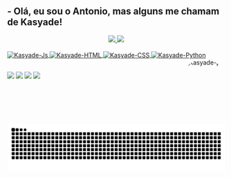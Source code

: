 ## - Olá, eu sou o Antonio, mas alguns me chamam de Kasyade!

<div align="center">
  <a href="https://github.com/Kasyade">
  <img height="150em" src="https://github-readme-stats.vercel.app/api?username=Kasyade&show_icons=true&theme=chartreuse-dark&include_all_commits=true&count_private=true"/>
  <img height="150em" src="https://github-readme-stats.vercel.app/api/top-langs/?username=Kasyade&layout=compact&langs_count=7&theme=chartreuse-dark"/>
</div>
<div style="display: inline_block"><br>
  <img align="center" alt="Kasyade-Js" height="30" width="40" src="https://cdn.jsdelivr.net/gh/devicons/devicon/icons/javascript/javascript-plain.svg">
  <img align="center" alt="Kasyade-HTML" height="30" width="40" src="https://cdn.jsdelivr.net/gh/devicons/devicon/icons/html5/html5-plain.svg">
  <img align="center" alt="Kasyade-CSS" height="30" width="40" src="https://cdn.jsdelivr.net/gh/devicons/devicon/icons/css3/css3-plain.svg">
  <img align="center" alt="Kasyade-Python" height="30" width="40" src="https://cdn.jsdelivr.net/gh/devicons/devicon/icons/python/python-original.svg">
  <img align="right" alt="Kasyade-pic" height="150" style="border-radius:50px;" src="https://media.discordapp.net/attachments/994234466828558476/994243440558751764/download20220703110712.png">
</div>
  
  ##
 
<div>
  <a href="https://instagram.com/alwaystoxic" target="_blank"><img src="https://img.shields.io/badge/-Instagram-%23E4405F?style=for-the-badge&logo=instagram&logoColor=white" target="_blank"></a>
 <a href="https://discord.gg/rqZtpyvqWr" target="_blank"><img src="https://img.shields.io/badge/Discord-7289DA?style=for-the-badge&logo=discord&logoColor=white" target="_blank"></a> 
  <a href = "antonioarcanjoff@gmail.com"><img src="https://img.shields.io/badge/Gmail-D14836?style=for-the-badge&logo=gmail&logoColor=white" target="_blank"></a>
  <a href="https://www.linkedin.com/in/antonio-silva999" target="_blank"><img src="https://img.shields.io/badge/-LinkedIn-%230077B5?style=for-the-badge&logo=linkedin&logoColor=white" target="_blank"></a> 
 
  ![Snake animation](https://github.com/Kasyade/Kasyade/blob/output/github-contribution-grid-snake.svg)
 
</div>

<!---
Kasyade/Kasyade is a ✨ special ✨ repository because its `README.md` (this file) appears on your GitHub profile.
You can click the Preview link to take a look at your changes.
--->
